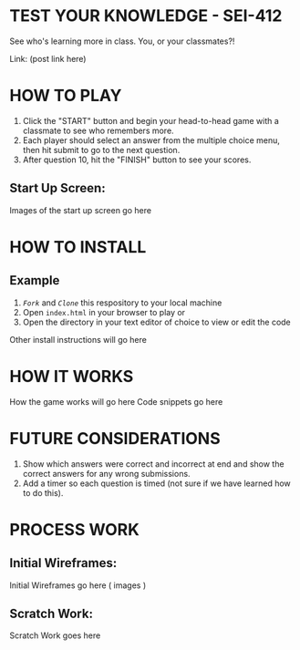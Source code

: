 # TEST YOUR KNOWLEDGE - SEI-412

See who's learning more in class. You, or your classmates?!

Link: (post link here)

# HOW TO PLAY

1. Click the "START" button and begin your head-to-head game with a classmate to see who remembers more.
2. Each player should select an answer from the multiple choice menu, then hit submit to go to the next question. 
3. After question 10, hit the "FINISH" button to see your scores.

## Start Up Screen:
Images of the start up screen go here 

# HOW TO INSTALL

## Example
1. *`Fork`* and *`Clone`* this respository to your local machine
2. Open `index.html` in your browser to play or 
3. Open the directory in your text editor of choice to view or edit the code

Other install instructions will go here


# HOW IT WORKS
How the game works will go here
Code snippets go here


# FUTURE CONSIDERATIONS

1. Show which answers were correct and incorrect at end and show the correct answers for any wrong submissions.
2. Add a timer so each question is timed (not sure if we have learned how to do this).


# PROCESS WORK

## Initial Wireframes:
Initial Wireframes go here ( images )

## Scratch Work:

Scratch Work goes here
